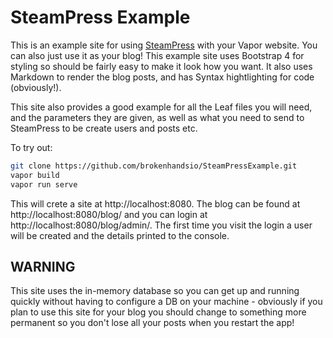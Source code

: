 # SteamPress Example

This is an example site for using [SteamPress](https://github.com/brokenhandsio/SteamPress) with your Vapor website. You can also just use it as your blog! This example site uses Bootstrap 4 for styling so should be fairly easy to make it look how you want. It also uses Markdown to render the blog posts, and has Syntax hightlighting for code (obviously!).

This site also provides a good example for all the Leaf files you will need, and the parameters they are given, as well as what you need to send to SteamPress to be create users and posts etc.

To try out:

```bash
git clone https://github.com/brokenhandsio/SteamPressExample.git
vapor build
vapor run serve
```

This will crete a site at http://localhost:8080. The blog can be found at http://localhost:8080/blog/ and you can login at http://localhost:8080/blog/admin/. The first time you visit the login a user will be created and the details printed to the console.

## WARNING

This site uses the in-memory database so you can get up and running quickly without having to configure a DB on your machine - obviously if you plan to use this site for your blog you should change to something more permanent so you don't lose all your posts when you restart the app!

